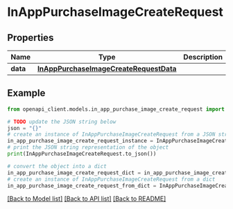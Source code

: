 # InAppPurchaseImageCreateRequest


## Properties

Name | Type | Description | Notes
------------ | ------------- | ------------- | -------------
**data** | [**InAppPurchaseImageCreateRequestData**](InAppPurchaseImageCreateRequestData.md) |  | 

## Example

```python
from openapi_client.models.in_app_purchase_image_create_request import InAppPurchaseImageCreateRequest

# TODO update the JSON string below
json = "{}"
# create an instance of InAppPurchaseImageCreateRequest from a JSON string
in_app_purchase_image_create_request_instance = InAppPurchaseImageCreateRequest.from_json(json)
# print the JSON string representation of the object
print(InAppPurchaseImageCreateRequest.to_json())

# convert the object into a dict
in_app_purchase_image_create_request_dict = in_app_purchase_image_create_request_instance.to_dict()
# create an instance of InAppPurchaseImageCreateRequest from a dict
in_app_purchase_image_create_request_from_dict = InAppPurchaseImageCreateRequest.from_dict(in_app_purchase_image_create_request_dict)
```
[[Back to Model list]](../README.md#documentation-for-models) [[Back to API list]](../README.md#documentation-for-api-endpoints) [[Back to README]](../README.md)


